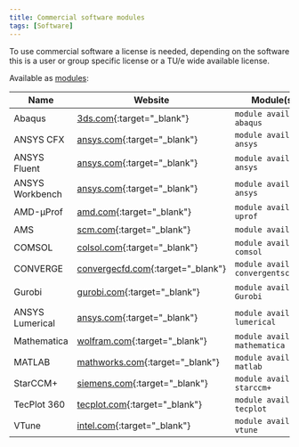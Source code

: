 ```yaml
---
title: Commercial software modules
tags: [Software]
---
```

To use commercial software a license is needed, depending on the software this is a user or group specific license or a TU/e wide available license.

Available as [modules](../../steps/software/index.md):

| Name            | Website                              | Module(s)                | https://hpc.tue.nl |
| --------------- | ------------------------------------ | ------------------------ | ------------------ |
| Abaqus          | [3ds.com](https://www.3ds.com/products/simulia/abaqus){:target="_blank"} | `module avail abaqus`    | Yes |
| ANSYS CFX       | [ansys.com](https://www.ansys.com/products/fluids/ansys-cfx){:target="_blank"} | `module avail ansys`     | Yes |
| ANSYS Fluent    | [ansys.com](https://www.ansys.com/products/fluids/ansys-fluent){:target="_blank"} | `module avail ansys`     | Yes |
| ANSYS Workbench | [ansys.com](https://www.ansys.com/products/ansys-workbench){:target="_blank"} | `module avail ansys`     | Yes |
| AMD-μProf       | [amd.com](https://www.amd.com/en/developer/uprof.html){:target="_blank"} | `module avail amd-uprof` | Yes |
| AMS             | [scm.com](https://www.scm.com/amsterdam-modeling-suite/){:target="_blank"} | `module avail ams` | Yes |
| COMSOL          | [colsol.com](https://www.comsol.com/){:target="_blank"} | `module avail comsol`    | Yes |
| CONVERGE        | [convergecfd.com](https://convergecfd.com/){:target="_blank"} | `module avail convergentscience` | Yes |
| Gurobi          | [gurobi.com](https://www.gurobi.com/){:target="_blank"} | `module avail Gurobi` | Yes (via MATLAB) |
| ANSYS Lumerical | [ansys.com](https://www.ansys.com/products/optics){:target="_blank"} | `module avail lumerical` | Yes |
| Mathematica     | [wolfram.com](https://www.wolfram.com/mathematica/){:target="_blank"} | `module avail mathematica` | Yes |
| MATLAB          | [mathworks.com](https://www.mathworks.com/products/matlab.html){:target="_blank"} | `module avail matlab` | Yes |
| StarCCM+        | [siemens.com](https://plm.sw.siemens.com/en-US/simcenter/fluids-thermal-simulation/star-ccm/){:target="_blank"} | `module avail starccm+` | Yes |
| TecPlot 360     | [tecplot.com](https://tecplot.com/products/tecplot-360/){:target="_blank"} | `module avail tecplot` | Yes |
| VTune           | [intel.com](https://www.intel.com/content/www/us/en/developer/tools/oneapi/vtune-profiler.html){:target="_blank"} | `module avail vtune` | Yes |

